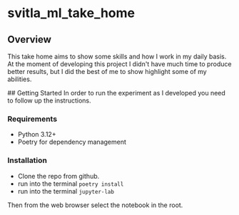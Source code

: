 # svitla_ml_take_home

## Overview
This take home aims to show some skills and how I work in my daily basis. At the moment of developing this project I didn't have much time to produce better results, but I did the best of me to show highlight some of my abilities.

## Getting Started
In order to run the experiment as I developed you need to follow up the instructions.

### Requirements
* Python 3.12+
* Poetry for dependency management

### Installation
* Clone the repo from github.
* run into the terminal `poetry install`
* run into the terminal `jupyter-lab`

Then from the web browser select the notebook in the root.
